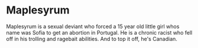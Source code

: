<h1>Maplesyrum</h1>
<p>Maplesyrum is a sexual deviant who forced a 15 year old little girl whos name was Sofia to get an abortion in Portugal. He is a chronic racist who fell off in his trolling and ragebait abilities. And to top it off, he's Canadian.</p>

